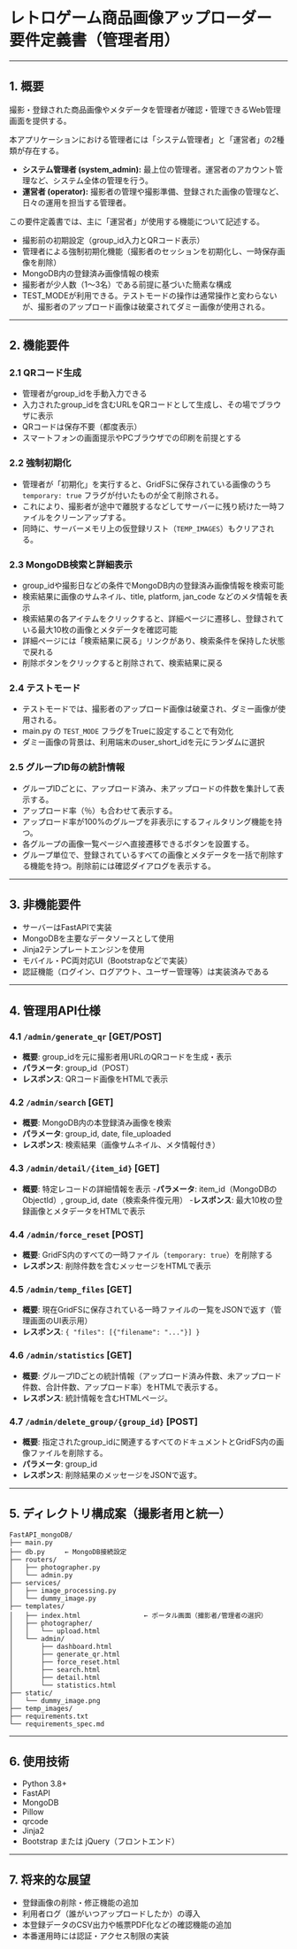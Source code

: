 # レトロゲーム商品画像アップローダー 要件定義書（管理者用）

---

## 1. 概要

撮影・登録された商品画像やメタデータを管理者が確認・管理できるWeb管理画面を提供する。

本アプリケーションにおける管理者には「システム管理者」と「運営者」の2種類が存在する。
- **システム管理者 (system_admin):** 最上位の管理者。運営者のアカウント管理など、システム全体の管理を行う。
- **運営者 (operator):** 撮影者の管理や撮影準備、登録された画像の管理など、日々の運用を担当する管理者。

この要件定義書では、主に「運営者」が使用する機能について記述する。

- 撮影前の初期設定（group\_id入力とQRコード表示）
- 管理者による強制初期化機能（撮影者のセッションを初期化し、一時保存画像を削除）
- MongoDB内の登録済み画像情報の検索
- 撮影者が少人数（1〜3名）である前提に基づいた簡素な構成
- TEST_MODEが利用できる。テストモードの操作は通常操作と変わらないが、撮影者のアップロード画像は破棄されてダミー画像が使用される。
---

## 2. 機能要件

### 2.1 QRコード生成

- 管理者がgroup_idを手動入力できる
- 入力されたgroup_idを含むURLをQRコードとして生成し、その場でブラウザに表示
- QRコードは保存不要（都度表示）
- スマートフォンの画面提示やPCブラウザでの印刷を前提とする

### 2.2 強制初期化

- 管理者が「初期化」を実行すると、GridFSに保存されている画像のうち `temporary: true` フラグが付いたものが全て削除される。
- これにより、撮影者が途中で離脱するなどしてサーバーに残り続けた一時ファイルをクリーンアップする。
- 同時に、サーバーメモリ上の仮登録リスト（`TEMP_IMAGES`）もクリアされる。

### 2.3 MongoDB検索と詳細表示

- group_idや撮影日などの条件でMongoDB内の登録済み画像情報を検索可能
- 検索結果に画像のサムネイル、title, platform, jan_code などのメタ情報を表示
- 検索結果の各アイテムをクリックすると、詳細ページに遷移し、登録されている最大10枚の画像とメタデータを確認可能
- 詳細ページには「検索結果に戻る」リンクがあり、検索条件を保持した状態で戻れる
- 削除ボタンをクリックすると削除されて、検索結果に戻る

### 2.4 テストモード
- テストモードでは、撮影者のアップロード画像は破棄され、ダミー画像が使用される。
- main.py の `TEST_MODE` フラグをTrueに設定することで有効化
- ダミー画像の背景は、利用端末のuser_short_idを元にランダムに選択

### 2.5 グループID毎の統計情報
- グループIDごとに、アップロード済み、未アップロードの件数を集計して表示する。
- アップロード率（％）も合わせて表示する。
- アップロード率が100%のグループを非表示にするフィルタリング機能を持つ。
- 各グループの画像一覧ページへ直接遷移できるボタンを設置する。
- グループ単位で、登録されているすべての画像とメタデータを一括で削除する機能を持つ。削除前には確認ダイアログを表示する。

---

## 3. 非機能要件

- サーバーはFastAPIで実装
- MongoDBを主要なデータソースとして使用
- Jinja2テンプレートエンジンを使用
- モバイル・PC両対応UI（Bootstrapなどで実装）
- 認証機能（ログイン、ログアウト、ユーザー管理等）は実装済みである


---

## 4. 管理用API仕様

### 4.1 `/admin/generate_qr` [GET/POST]

- **概要**: group_idを元に撮影者用URLのQRコードを生成・表示
- **パラメータ**: group_id（POST）
- **レスポンス**: QRコード画像をHTMLで表示

### 4.2 `/admin/search` [GET]

- **概要**: MongoDB内の本登録済み画像を検索
- **パラメータ**: group_id, date, file_uploaded
- **レスポンス**: 検索結果（画像サムネイル、メタ情報付き）

### 4.3  `/admin/detail/{item_id}` [GET]

- **概要**: 特定レコードの詳細情報を表示
-**パラメータ**: item_id（MongoDBのObjectId）, group_id, date（検索条件復元用）
-**レスポンス**: 最大10枚の登録画像とメタデータをHTMLで表示

### 4.4 `/admin/force_reset` [POST]

- **概要**: GridFS内のすべての一時ファイル（`temporary: true`）を削除する
- **レスポンス**: 削除件数を含むメッセージをHTMLで表示

### 4.5 `/admin/temp_files` [GET]

- **概要**: 現在GridFSに保存されている一時ファイルの一覧をJSONで返す（管理画面のUI表示用）
- **レスポンス**: `{ "files": [{"filename": "..."}] }`

### 4.6 `/admin/statistics` [GET]

- **概要**: グループIDごとの統計情報（アップロード済み件数、未アップロード件数、合計件数、アップロード率）をHTMLで表示する。
- **レスポンス**: 統計情報を含むHTMLページ。

### 4.7 `/admin/delete_group/{group_id}` [POST]

- **概要**: 指定されたgroup_idに関連するすべてのドキュメントとGridFS内の画像ファイルを削除する。
- **パラメータ**: group_id
- **レスポンス**: 削除結果のメッセージをJSONで返す。

---

## 5. ディレクトリ構成案（撮影者用と統一）

```
FastAPI_mongoDB/
├── main.py
├── db.py     ← MongoDB接続設定
├── routers/
│   ├── photographer.py
│   └── admin.py
├── services/
│   ├── image_processing.py
│   └── dummy_image.py
├── templates/
│   ├── index.html                ← ポータル画面（撮影者/管理者の選択）
│   ├── photographer/
│   │   └── upload.html
│   └── admin/
│       ├── dashboard.html
│       ├── generate_qr.html
│       ├── force_reset.html
│       ├── search.html
│       ├── detail.html
│       └── statistics.html
├── static/
│   └── dummy_image.png
├── temp_images/
├── requirements.txt
└── requirements_spec.md
```

---

## 6. 使用技術

- Python 3.8+
- FastAPI
- MongoDB
- Pillow
- qrcode
- Jinja2
- Bootstrap または jQuery（フロントエンド）


---

## 7. 将来的な展望

- 登録画像の削除・修正機能の追加
- 利用者ログ（誰がいつアップロードしたか）の導入
- 本登録データのCSV出力や帳票PDF化などの確認機能の追加
- 本番運用時には認証・アクセス制限の実装
